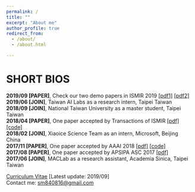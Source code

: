 ```yaml
---
permalink: /
title: ""
excerpt: "About me"
author_profile: true
redirect_from: 
  - /about/
  - /about.html

---
```


SHORT BIOS
=====
__2019/09 \[PAPER\]__, Check our two demo papers in ISMIR 2019 [\[pdf1\]](http://mac.citi.sinica.edu.tw/~yang/pub/ailabs19ismirlbd_1.pdf) [\[pdf2\]](http://mac.citi.sinica.edu.tw/~yang/pub/ailabs19ismirlbd_2.pdf) <br />
__2019/06 \[JOIN\]__, Taiwan AI Labs as a research intern, Taipei Taiwan <br />
__2018/09 \[JOIN\]__, National Taiwan University as a master student, Taipei Taiwan <br />
__2018/04 \[PAPER\]__, One paper accepted by Transactions of ISMIR [\[pdf\]](https://transactions.ismir.net/articles/10.5334/tismir.14/) [\[code\]](https://github.com/remyhuang/pop-music-highlighter) <br />
__2018/02 \[JOIN\]__, Xiaoice Science Team as an intern, Microsoft, Beijing China <br />
__2017/11 \[PAPER\]__, One paper accepted by AAAI 2018 [\[pdf\]](https://aaai.org/ocs/index.php/AAAI/AAAI18/paper/view/16174/) [\[code\]](https://github.com/remyhuang/music-puzzle-games) <br />
__2017/08 \[PAPER\]__, One paper accepted by APSIPA ASC 2017 [\[pdf\]](https://remyhuang.github.io/files/huang17apsipa.pdf) <br />
__2017/06 \[JOIN\]__, MACLab as a research assistant, Academia Sinica, Taipei Taiwan <br />

[Curriculum Vitae](https://remyhuang.github.io/files/huang_cv.pdf) \[Latest update: 2019/09\] <br />
Contact me: sm840816@gmail.com
